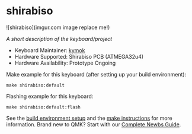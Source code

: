 # shirabiso

![shirabiso](imgur.com image replace me!)

*A short description of the keyboard/project*

* Keyboard Maintainer: [kymok](https://github.com/yourusername)
* Hardware Supported: Shirabiso PCB (ATMEGA32u4)
* Hardware Availability: Prototype Ongoing

Make example for this keyboard (after setting up your build environment):

    make shirabiso:default

Flashing example for this keyboard:

    make shirabiso:default:flash

See the [build environment setup](https://docs.qmk.fm/#/getting_started_build_tools) and the [make instructions](https://docs.qmk.fm/#/getting_started_make_guide) for more information. Brand new to QMK? Start with our [Complete Newbs Guide](https://docs.qmk.fm/#/newbs).
